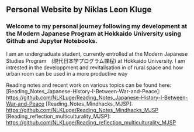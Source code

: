## Personal Website by Niklas Leon Kluge
### Welcome to my personal journey following my development at the Modern Japanese Program at Hokkaido University using Github and Jupyter Notebooks.

I am an undergraduate student, currently entrolled at the Modern Japanese Studies Program　(現代日本学プログラム課程) at Hokkaido University.
I am intrested in the developpment and revitalisation in of rural space and how urban room can be used in a more productive way










Reading notes and recent work on various topics can be found here:
[Reading_Notes_Japanese-History-I-Between-War-and-Peace]: https://github.com/NLKLuge/Reading_Notes_Japanese-History-I-Between-War-and-Peace
[Reading_Notes_Mindhacks_MJSP]: https://github.com/NLKLuge/Reading_Notes_Mindhacks_MJSP
[Reading_reflection_multiculturality_MJSP]: https://github.com/NLKLuge/Reading_reflection_multiculturality_MJSP
